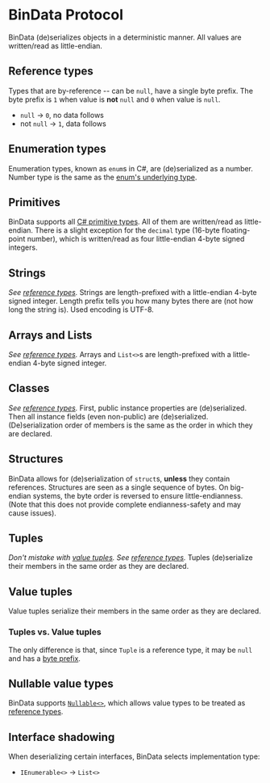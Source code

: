# BinData Protocol

BinData (de)serializes objects in a deterministic manner. All values are written/read as little-endian.

## Reference types

Types that are by-reference -- can be `null`, have a single byte prefix. The byte prefix is `1` when value is **not** `null` and `0` when value is `null`.
- `null` → `0`, no data follows
- not `null` → `1`, data follows

## Enumeration types

Enumeration types, known as `enum`s in C#, are (de)serialized as a number. Number type is the same as the [enum's underlying type](https://docs.microsoft.com/en-us/dotnet/csharp/language-reference/builtin-types/enum).

## Primitives

BinData supports all [C# primitive types](https://docs.microsoft.com/en-us/dotnet/csharp/language-reference/builtin-types/built-in-types). All of them are written/read as little-endian. There is a slight exception for the `decimal` type (16-byte floating-point number), which is written/read as four little-endian 4-byte signed integers.

## Strings

*See [reference types](#reference-types).* Strings are length-prefixed with a little-endian 4-byte signed integer. Length prefix tells you how many bytes there are (not how long the string is). Used encoding is UTF-8.

## Arrays and Lists

*See [reference types](#reference-types).* Arrays and `List<>`s are length-prefixed with a little-endian 4-byte signed integer.

## Classes

*See [reference types](#reference-types).* First, public instance properties are (de)serialized. Then all instance fields (even non-public) are (de)serialized. (De)serialization order of members is the same as the order in which they are declared.

## Structures

BinData allows for (de)serialization of `struct`s, **unless** they contain references. Structures are seen as a single sequence of bytes. On big-endian systems, the byte order is reversed to ensure little-endianness. (Note that this does not provide complete endianness-safety and may cause issues).

## Tuples

*Don't mistake with [value tuples](#value-tuples). See [reference types](#reference-types).* Tuples (de)serialize their members in the same order as they are declared.

## Value tuples

Value tuples serialize their members in the same order as they are declared.

### Tuples vs. Value tuples

The only difference is that, since `Tuple` is a reference type, it may be `null` and has a [byte prefix](#reference-types).

## Nullable value types
BinData supports [`Nullable<>`](https://docs.microsoft.com/en-us/dotnet/csharp/language-reference/builtin-types/nullable-value-types), which allows value types to be treated as [reference types](#reference-types).

## Interface shadowing

When deserializing certain interfaces, BinData selects implementation type:
- `IEnumerable<>` → `List<>`
